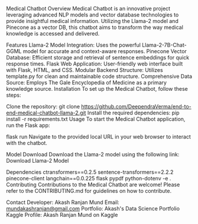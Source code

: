 Medical Chatbot
Overview
Medical Chatbot is an innovative project leveraging advanced NLP models and vector database technologies to provide insightful medical information. Utilizing the Llama-2 model and Pinecone as a vector DB, this chatbot aims to transform the way medical knowledge is accessed and delivered.

Features
Llama-2 Model Integration: Uses the powerful Llama-2-7B-Chat-GGML model for accurate and context-aware responses.
Pinecone Vector Database: Efficient storage and retrieval of sentence embeddings for quick response times.
Flask Web Application: User-friendly web interface built with Flask, HTML, and CSS.
Modular Backend Structure: Utilizes template.py for clean and maintainable code structure.
Comprehensive Data Source: Employs The Gale Encyclopedia of Medicine as a primary knowledge source.
Installation
To set up the Medical Chatbot, follow these steps:

Clone the repository:
git clone https://github.com/DeependraVerma/end-to-end-medical-chatbot-llama-2.git
Install the required dependencies:
pip install -r requirements.txt
Usage
To start the Medical Chatbot application, run the Flask app:

flask run
Navigate to the provided local URL in your web browser to interact with the chatbot.

Model Download
Download the Llama-2 model using the following link: Download Llama-2 Model

Dependencies
ctransformers==0.2.5
sentence-transformers==2.2.2
pinecone-client
langchain==0.0.225
flask
pypdf
python-dotenv
-e .
Contributing
Contributions to the Medical Chatbot are welcome! Please refer to the CONTRIBUTING.md for guidelines on how to contribute.

Contact
Developer: Akash Ranjan Mund
Email: mundakashranjan@gmail.com
Portfolio: Akash's Data Science Portfolio
Kaggle Profile: Akash Ranjan Mund on Kaggle
